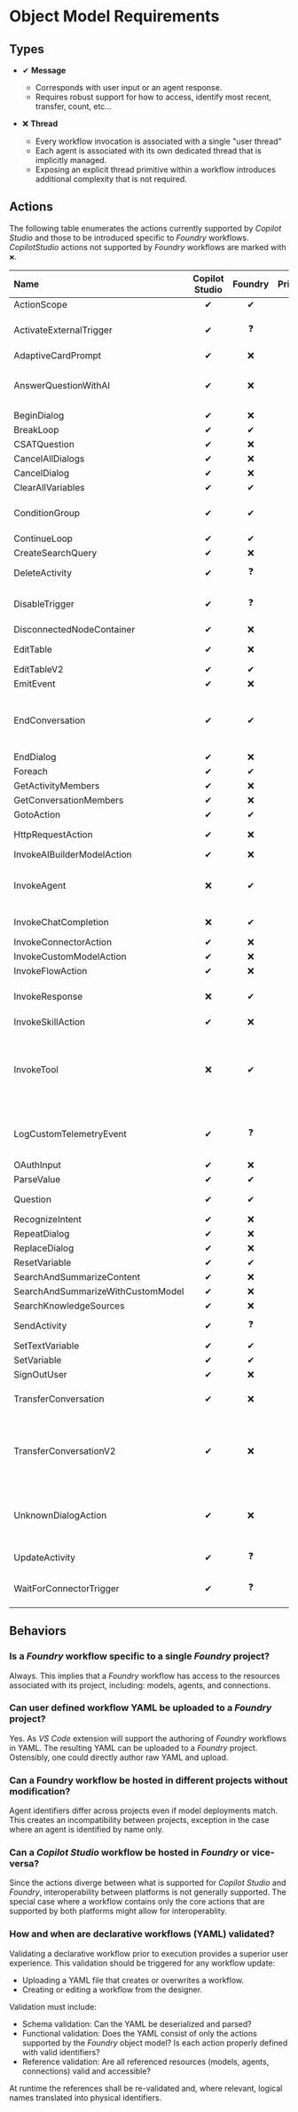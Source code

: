 ﻿# Object Model Requirements

## **Types**

- ✔ **Message**
    - Corresponds with user input or an agent response.
    - Requires robust support for how to access, identify most recent, transfer, count, etc...

- ❌ **Thread**
    - Every workflow invocation is associated with a single "user thread"
    - Each agent is associated with its own dedicated thread that is implicitly managed.
    - Exposing an explicit thread primitive within a workflow introduces additional complexity that is not required.

## **Actions**

The following table enumerates the actions currently supported by _Copilot Studio_ 
and those to be introduced specific to _Foundry_ workflows.
_CopilotStudio_ actions not supported by _Foundry_ workflows are marked with `❌`.

Name|Copilot Studio|Foundry|Priority|Note
:--|:--:|:--:|:--:|:--
ActionScope|✔|✔|✔|Container for actions
ActivateExternalTrigger|✔|❓||Not supported for v0.  Evaluate trigger actions in next phase.
AdaptiveCardPrompt|✔|❌
AnswerQuestionWithAI|✔|❌||Insufficient definition for _Foundry_. Use `InvokeChatCompletion` instead.
BeginDialog|✔|❌
BreakLoop|✔|✔|✔
CSATQuestion|✔|❌
CancelAllDialogs|✔|❌
CancelDialog|✔|❌
ClearAllVariables|✔|✔|✔
ConditionGroup|✔|✔|✔|Includes one or more `ConditionItem` and an `ElseActions`.
ContinueLoop|✔|✔|✔
CreateSearchQuery|✔|❌
DeleteActivity|✔|❓|❓|How does an _Activity_ differ from a _Message_?
DisableTrigger|✔|❓||Not supported for v0.  Evaluate trigger actions in next phase.
DisconnectedNodeContainer|✔|❌
EditTable|✔|❌||Favor `EditTableV2` instead.
EditTableV2|✔|✔|✔
EmitEvent|✔|❌
EndConversation|✔|✔|✔|Terminal action when specified.  A sequential workflow will automatically end after the final action.
EndDialog|✔|❌
Foreach|✔|✔|✔
GetActivityMembers|✔|❌
GetConversationMembers|✔|❌
GotoAction|✔|✔|✔
HttpRequestAction|✔|❌||Favor usage of `InvokeTool` instead.
InvokeAIBuilderModelAction|✔|❌
InvokeAgent|❌|✔|✔|Produce a response for _Foundry_ agent based on its name or identifier.
InvokeChatCompletion|❌|✔|✔|Invoke model using chat-completion API.
InvokeConnectorAction|✔|❌
InvokeCustomModelAction|✔|❌
InvokeFlowAction|✔|❌
InvokeResponse|❌|✔||Invoke model using response API.  Not supported for v0.  
InvokeSkillAction|✔|❌
InvokeTool|❌|✔|❓|Unify how tools are defined and invoke directly (outside of agent invocation).  Can include _Open API_, _Azure Function_, _Search_, etc...
LogCustomTelemetryEvent|✔|❓||Not supported for v0. Could be captured as part of a [_Foundry_ Observability](https://learn.microsoft.com/azure/ai-foundry/agents/concepts/tracing).
OAuthInput|✔|❌
ParseValue|✔|✔|✔
Question|✔|✔|✔|Solicits user input (human-in-the-loop).
RecognizeIntent|✔|❌
RepeatDialog|✔|❌
ReplaceDialog|✔|❌
ResetVariable|✔|✔|✔
SearchAndSummarizeContent|✔|❌
SearchAndSummarizeWithCustomModel|✔|❌
SearchKnowledgeSources|✔|❌
SendActivity|✔|❓|❓|How does an _Activity_ differ from a _Message_?
SetTextVariable|✔|✔|✔
SetVariable|✔|✔|✔
SignOutUser|✔|❌
TransferConversation|✔|❌||Favor `TransferConversationV2` instead, if at all.
TransferConversationV2|✔|❌||Not supported for v0.  Could invoke invoke a different workflow; although, overloading action may be undesirable.
UnknownDialogAction|✔|❌||Serialization construct that represents an unknown action. Not explicitly expressed as a workflow action.
UpdateActivity|✔|❓|❓|How does an _Activity_ differ from a _Message_?
WaitForConnectorTrigger|✔|❓||Not supported for v0.  Evaluate trigger actions in next phase.

## Behaviors

### Is a _Foundry_ workflow specific to a single _Foundry_ project?

Always.
This implies that a _Foundry_ workflow has access to the resources associated with its project, 
including: models, agents, and connections.

### Can user defined workflow YAML be uploaded to a _Foundry_ project?

Yes.
As _VS Code_ extension will support the authoring of _Foundry_ workflows in YAML.
The resulting YAML can be uploaded to a _Foundry_ project.
Ostensibly, one could directly author raw YAML and upload.


### Can a Foundry workflow be hosted in different projects without modification?

Agent identifiers differ across projects even if model deployments match.
This creates an incompatibility between projects,
exception in the case where an agent is identified by name only.


### Can a _Copilot Studio_ workflow be hosted in _Foundry_ or vice-versa?

Since the actions diverge between what is supported for _Copilot Studio_ and _Foundry_, 
interoperability between platforms is not generally supported.
The special case where a workflow contains only the core actions that are supported by both platforms
might allow for interoperablity.

### How and when are declarative workflows (YAML) validated?

Validating a declarative workflow prior to execution provides a superior user experience.
This validation should be triggered for any workflow update:
- Uploading a YAML file that creates or overwrites a workflow.
- Creating or editing a workflow from the designer.

Validation must include:
- Schema validation:
  Can the YAML be deserialized and parsed?
- Functional validation:
  Does the YAML consist of only the actions supported by the _Foundry_ object model? 
  Is each action properly defined with valid identifiers?
- Reference validation:
  Are all referenced resources (models, agents, connections) valid and accessible?

At runtime the references shall be re-validated and, where relevant, logical names translated into physical identifiers.
